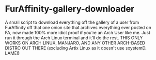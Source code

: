 # FurAffinity-gallery-downloader
A small script to download everything off the gallery of a user from FurAffinity off that one onion site that archives everything ever posted on FA, now made 100% more idiot proof if you're an Arch User like me.
Just run it through the Arch Linux terminal and it'll do the rest. 
THIS ONLY WORKS ON ARCH LINUX, MANJARO, AND ANY OTHER ARCH-BASED DISTRO OUT THERE (excluding Artix Linux as it doesn't use soystemD. LAME!)
